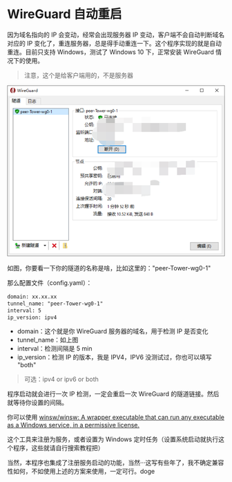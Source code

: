 # WireGuard 自动重启

因为域名指向的 IP 会变动，经常会出现服务器 IP 变动，客户端不会自动判断域名对应的 IP 变化了，重连服务器，总是得手动重连一下。这个程序实现的就是自动重连。目前只支持 Windows，测试了 Windows 10 下，正常安装 WireGuard 情况下的使用。

> 注意，这个是给客户端用的，不是服务器

![image-20241102104459912](assets/image-20241102104459912.png)

如图，你要看一下你的隧道的名称是啥，比如这里的："peer-Tower-wg0-1"

那么配置文件（config.yaml）：

```
domain: xx.xx.xx
tunnel_name: "peer-Tower-wg0-1"
interval: 5
ip_version: ipv4
```

* domain：这个就是你 WireGuard 服务器的域名，用于检测 IP 是否变化
* tunnel_name：如上图
* interval：检测间隔是 5 min
* ip_version：检测 IP 的版本，我是 IPV4，IPV6 没测试过，你也可以填写 "both"

> 可选：ipv4 or ipv6 or both

程序启动就会进行一次 IP 检测，一定会重启一次 WireGuard 的隧道链接。然后就等待你设置的间隔。

你可以使用 [winsw/winsw: A wrapper executable that can run any executable as a Windows service, in a permissive license.](https://github.com/winsw/winsw)

这个工具来注册为服务，或者设置为 Windows 定时任务（设置系统启动就执行这个程序，这些就请自行搜索教程把）

当然，本程序也集成了注册服务启动的功能，当然···这写有些年了，我不确定兼容性如何，不如使用上述的方案来使用，一定可行。doge